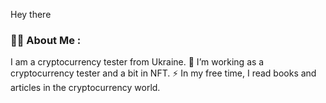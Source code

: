 Hey there 
### 👨‍💻 About Me :
I am a cryptocurrency tester  from Ukraine.
🔭 I’m working as a cryptocurrency tester and a bit in NFT.
⚡ In my free time, I read books and articles in the cryptocurrency world.
